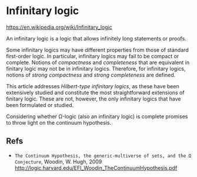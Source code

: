 # Infinitary logic

https://en.wikipedia.org/wiki/Infinitary_logic

An infinitary logic is a logic that allows infinitely long statements or proofs.

Some infinitary logics may have different properties from those of standard first-order logic. In particular, infinitary logics may fail to be compact or complete. Notions of *compactness* and *completeness* that are equivalent in finitary logic may not be in infinitary logics. Therefore, for infinitary logics, notions of *strong compactness* and *strong completeness* are defined.

This article addresses *Hilbert-type infinitary logics*, as these have been extensively studied and constitute the most straightforward extensions of finitary logic. These are not, however, the only infinitary logics that have been formulated or studied.

Considering whether Ω-logic (also an infinitary logic) is complete promises to throw light on the continuum hypothesis.


## Refs

- `The Continuum Hypothesis, the generic-multiverse of sets, and the Ω Conjecture`, Woodin, W. Hugh, 2009
http://logic.harvard.edu/EFI_Woodin_TheContinuumHypothesis.pdf

